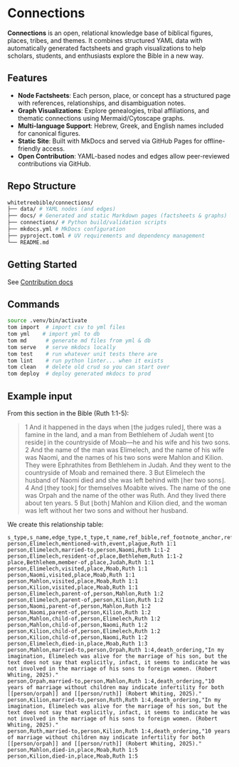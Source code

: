 # Connections

**Connections** is an open, relational knowledge base of biblical figures, places, tribes, and themes. It combines structured YAML data with automatically generated factsheets and graph visualizations to help scholars, students, and enthusiasts explore the Bible in a new way.

## Features

- **Node Factsheets**: Each person, place, or concept has a structured page with references, relationships, and disambiguation notes.
- **Graph Visualizations**: Explore genealogies, tribal affiliations, and thematic connections using Mermaid/Cytoscape graphs.
- **Multi-language Support**: Hebrew, Greek, and English names included for canonical figures.
- **Static Site**: Built with MkDocs and served via GitHub Pages for offline-friendly access.
- **Open Contribution**: YAML-based nodes and edges allow peer-reviewed contributions via GitHub.

## Repo Structure
```sh
whitetreebible/connections/
├── data/ # YAML nodes (and edges)
├── docs/ # Generated and static Markdown pages (factsheets & graphs)
├── connections/ # Python build/validation scripts
├── mkdocs.yml # MkDocs configuration
├── pyproject.toml # UV requirements and dependency management
└── README.md
```

## Getting Started
See [Contribution docs](docs/devs/contributing.md)

## Commands

```sh
source .venv/bin/activate
tom import  # import csv to yml files
tom yml    # import yml to db
tom md      # generate md files from yml & db
tom serve   # serve mkdocs locally
tom test    # run whatever unit tests there are
tom lint    # run python linter... when it exists
tom clean   # delete old crud so you can start over
tom deploy  # deploy generated mkdocs to prod
```

## Example input
From this section in the Bible (Ruth 1:1-5):

> 1 And it happened in the days when ⌊the judges ruled⌋, there was a famine in the land, and a man from Bethlehem of Judah went ⌊to reside⌋ in the countryside of Moab—he and his wife and his two sons. 2 And the name of the man was Elimelech, and the name of his wife was Naomi, and the names of his two sons were Mahlon and Kilion. They were Ephrathites from Bethlehem in Judah. And they went to the countryside of Moab and remained there. 
> 3 But Elimelech the husband of Naomi died and she was left behind with ⌊her two sons⌋. 4 And ⌊they took⌋ for themselves Moabite wives. The name of the one was Orpah and the name of the other was Ruth. And they lived there about ten years. 5 But ⌊both⌋ Mahlon and Kilion died, and the woman was left without her two sons and without her husband. 

We create this relationship table:
```csv
s_type,s_name,edge_type,t_type,t_name,ref_bible,ref_footnote_anchor,ref_footnote_text
person,Elimelech,mentioned-with,event,plague,Ruth 1:1
person,Elimelech,married-to,person,Naomi,Ruth 1:1-2
person,Elimelech,resident-of,place,Bethlehem,Ruth 1:1-2
place,Bethlehem,member-of,place,Judah,Ruth 1:1
person,Elimelech,visited,place,Moab,Ruth 1:1
person,Naomi,visited,place,Moab,Ruth 1:1
person,Mahlon,visited,place,Moab,Ruth 1:1
person,Kilion,visited,place,Moab,Ruth 1:1
person,Elimelech,parent-of,person,Mahlon,Ruth 1:2
person,Elimelech,parent-of,person,Kilion,Ruth 1:2
person,Naomi,parent-of,person,Mahlon,Ruth 1:2
person,Naomi,parent-of,person,Kilion,Ruth 1:2
person,Mahlon,child-of,person,Elimelech,Ruth 1:2
person,Mahlon,child-of,person,Naomi,Ruth 1:2
person,Kilion,child-of,person,Elimelech,Ruth 1:2
person,Kilion,child-of,person,Naomi,Ruth 1:2
person,Elimelech,died-in,place,Moab,Ruth 1:3
person,Mahlon,married-to,person,Orpah,Ruth 1:4,death_ordering,"In my imagination, Elimelech was alive for the marriage of his son, but the text does not say that explicitly, infact, it seems to indicate he was not involved in the marriage of his sons to foreign women. (Robert Whiting, 2025)."
person,Orpah,married-to,person,Mahlon,Ruth 1:4,death_ordering,"10 years of marriage without children may indicate infertility for both [[person/orpah]] and [[person/ruth]] (Robert Whiting, 2025)."
person,Kilion,married-to,person,Ruth,Ruth 1:4,death_ordering,"In my imagination, Elimelech was alive for the marriage of his son, but the text does not say that explicitly, infact, it seems to indicate he was not involved in the marriage of his sons to foreign women. (Robert Whiting, 2025)."
person,Ruth,married-to,person,Kilion,Ruth 1:4,death_ordering,"10 years of marriage without children may indicate infertility for both [[person/orpah]] and [[person/ruth]] (Robert Whiting, 2025)."
person,Mahlon,died-in,place,Moab,Ruth 1:5
person,Kilion,died-in,place,Moab,Ruth 1:5
```